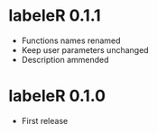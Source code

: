 # labeleR 0.1.1

* Functions names renamed
* Keep user parameters unchanged
* Description ammended

# labeleR 0.1.0

* First release
